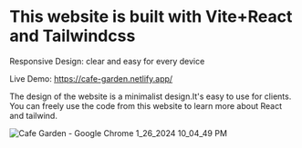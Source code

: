 # This website is built with Vite+React and Tailwindcss 

Responsive Design: clear and easy for every device 

Live Demo: https://cafe-garden.netlify.app/

The design of the website is a minimalist design.It's easy to use for clients. You can freely use the code from this website to learn more about React and tailwind.

![Cafe Garden - Google Chrome 1_26_2024 10_04_49 PM](https://github.com/akmweb/cafe_garden/assets/150655160/71ae36c6-6fa5-4373-add3-a1a00c9839bb)
